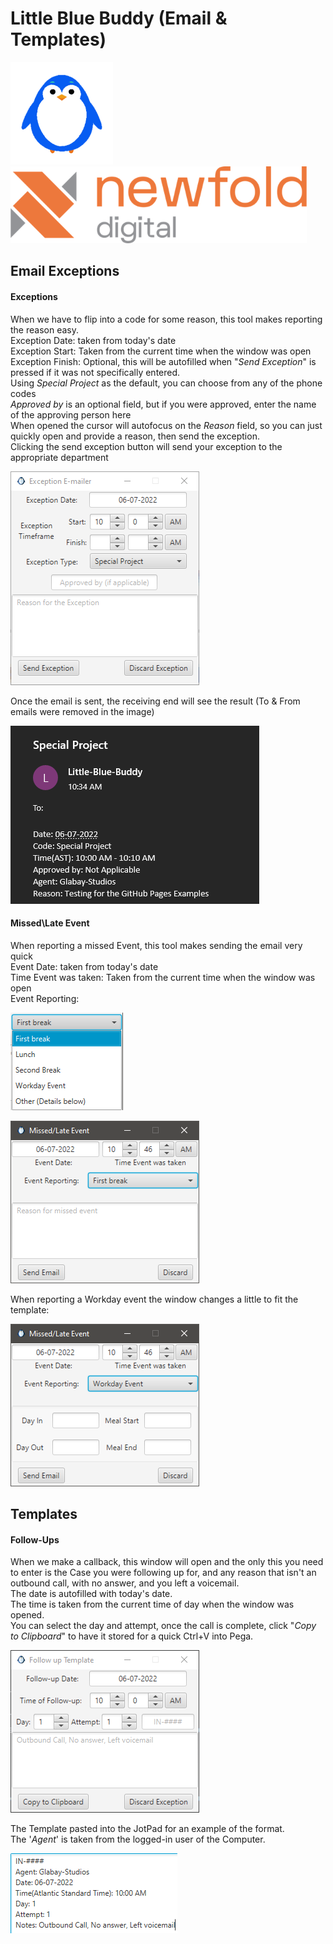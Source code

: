 # Little Blue Buddy (Email & Templates)

<img height="164" src="images/lilblu-large.png" alt="Little Blue Buddy" width="164"/><img alt="Newfold Digital" height="123" src="images/newfold-asset-logo.png" width="474"/>

## Email Exceptions

####    Exceptions
When we have to flip into a code for some reason, this tool makes reporting the reason easy.
<br>Exception Date: taken from today's date
<br>Exception Start: Taken from the current time when the window was open
<br>Exception Finish: Optional, this will be autofilled when "_Send Exception_" is pressed if it was not specifically entered.
<br>Using _Special Project_ as the default, you can choose from any of the phone codes
<br>_Approved by_ is an optional field, but if you were approved, enter the name of the approving person here
<br>When opened the cursor will autofocus on the _Reason_ field, so you can just quickly open and provide a reason, then send the exception.
<br>Clicking the send exception button will send your exception to the appropriate department

![Exception-Email-Tool](images/exceptions/exception-emailer.png)

Once the email is sent, the receiving end will see the result (To & From emails were removed in the image)

![Exception-Email-Result](images/exceptions/exception-emailer-example.png)


####    Missed\Late Event
When reporting a missed Event, this tool makes sending the email very quick
<br>Event Date: taken from today's date
<br>Time Event was taken: Taken from the current time when the window was open
<br>Event Reporting:

![Event-Email-Options](images/exceptions/event-email-options.png)

![Event-Email](images/exceptions/event-email.png)


When reporting a Workday event the window changes a little to fit the template:

![Event-Email-Workday](images/exceptions/event-email-workday.png)

## Templates

####    Follow-Ups
When we make a callback, this window will open and the only this you need to enter is the Case you were following up for, and any reason that isn't an outbound call, with no answer, and you left a voicemail.
<br>The date is autofilled with today's date.
<br>The time is taken from the current time of day when the window was opened.
<br>You can select the day and attempt, once the call is complete, click "_Copy to Clipboard_" to have it stored for a quick Ctrl+V into Pega.

![Follow-Up-Template](images/exceptions/follow-up-template.png)

The Template pasted into the JotPad for an example of the format.
<br>The '_Agent_' is taken from the logged-in user of the Computer.

![Follow-Up-Text](images/exceptions/follow-up-template-text.png)
